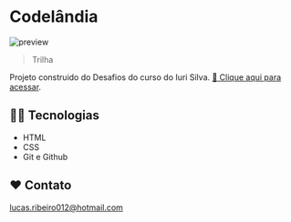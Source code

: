 # Codelândia 

![preview](../assents/preivew.png)

> Trilha 

Projeto construido do Desafios do curso do Iuri Silva.
[ 🔗 Clique aqui para acessar](https://lucarib.github.io/codelandia.io/).

## 👨‍💻 Tecnologias

- HTML
- CSS
- Git e Github

## ❤ Contato

lucas.ribeiro012@hotmail.com
